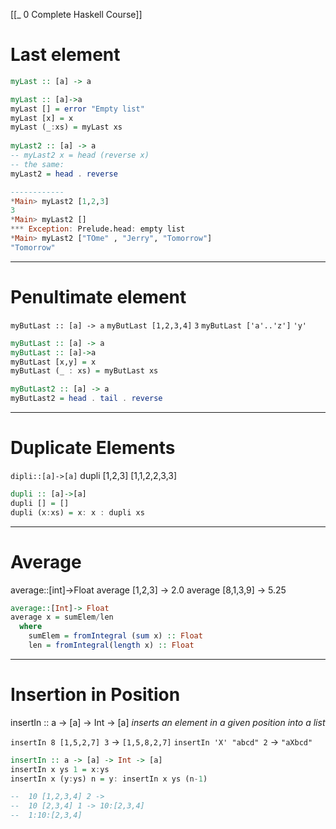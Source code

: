 [[_ 0 Complete Haskell Course]]


# Last element
```Haskell
myLast :: [a] -> a

myLast :: [a]->a
myLast [] = error "Empty list"
myLast [x] = x
myLast (_:xs) = myLast xs
  
myLast2 :: [a] -> a
-- myLast2 x = head (reverse x)
-- the same:
myLast2 = head . reverse

------------
*Main> myLast2 [1,2,3]
3
*Main> myLast2 []
*** Exception: Prelude.head: empty list
*Main> myLast2 ["TOme" , "Jerry", "Tomorrow"]
"Tomorrow"
```

---
# Penultimate element

`myButLast :: [a] -> a`
`myButLast [1,2,3,4]` 
`3`
`myButLast ['a'..'z']`
`'y'`


```haskell
myButLast :: [a] -> a
myButLast :: [a]->a
myButLast [x,y] = x 
myButLast (_ : xs) = myButLast xs

myButLast2 :: [a] -> a
myButLast2 = head . tail . reverse
```

----
# Duplicate Elements

`dipli::[a]->[a]`
dupli [1,2,3]
[1,1,2,2,3,3]

```haskell
dupli :: [a]->[a]
dupli [] = []
dupli (x:xs) = x: x : dupli xs


```

---
# Average
average::[int]->Float
average [1,2,3] -> 2.0
average [8,1,3,9] -> 5.25
```haskell
average::[Int]-> Float
average x = sumElem/len
  where
    sumElem = fromIntegral (sum x) :: Float
    len = fromIntegral(length x) :: Float

```

---------------
# Insertion in Position
insertIn :: a -> [a] -> Int -> [a] *inserts an element in a given position into a list*

`insertIn 8 [1,5,2,7] 3` -> `[1,5,8,2,7]`
`insertIn 'X' "abcd" 2` -> `"aXbcd"`

```haskell
insertIn :: a -> [a] -> Int -> [a]
insertIn x ys 1 = x:ys          
insertIn x (y:ys) n = y: insertIn x ys (n-1)

--  10 [1,2,3,4] 2 -> 
--  10 [2,3,4] 1 -> 10:[2,3,4]
--  1:10:[2,3,4]

```













